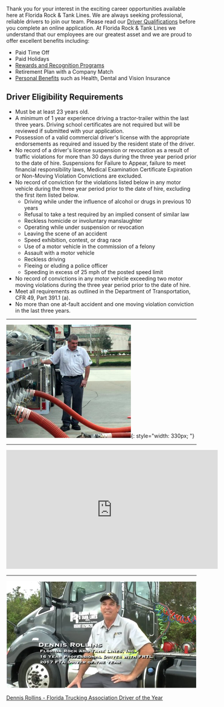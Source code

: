 Thank you for your interest in the exciting career opportunities available here at Florida Rock & Tank Lines. We are always seeking professional, reliable drivers to join our team. Please read our  [Driver Qualifications](drivers-qualifications.html) before you complete an online application. At Florida Rock & Tank Lines we understand that our employees are our greatest asset and we are proud to offer excellent benefits including:

* Paid Time Off  
* Paid Holidays  
* [Rewards and Recognition Programs](drivers-reward-programs.html)
* Retirement Plan with a Company Match  
* [Personal Benefits](drivers-benefits.html) such as Health, Dental and Vision Insurance  

## Driver Eligibility Requirements

* Must be at least  23  years old.  
* A minimum of 1 year experience driving a tractor-trailer  within the last three years.  Driving school certificates are not required but will be reviewed if submitted with your application.    
* Possession of a valid commercial driver's license with the appropriate endorsements as required and issued by the resident state of the driver.  
* No record of a driver's license suspension or revocation as a result of traffic violations for more than 30 days during the  three year period prior to the date of hire. Suspensions for Failure to Appear, failure to meet financial responsibility laws, Medical Examination Certificate Expiration or Non-Moving Violation Convictions are excluded.  
* No record of conviction for the violations listed below in any motor vehicle during the  three year period prior to the date of hire, excluding the first item listed below.
    * Driving while under the influence of alcohol or drugs in previous 10 years  
    * Refusal to take a test required by an implied consent of similar law  
    * Reckless homicide or involuntary manslaughter  
    * Operating while under suspension or revocation  
    * Leaving the scene of an accident  
    * Speed exhibition, contest, or drag race  
    * Use of a motor vehicle in the commission of a felony  
    * Assault with a motor vehicle  
    * Reckless driving  
    * Fleeing or eluding a police officer  
    * Speeding in excess of 25 mph of the posted speed limit  
* No record of convictions in any motor vehicle exceeding two motor moving violations during the three year period prior to the date of hire.  
* Meet all requirements as outlined in the Department of Transportation, CFR 49, Part 391.1 (a).  
* No more than one at-fault accident and one moving violation conviction in the last three years.  

---

![img](uploads/frtlphoto1.jpeg){: style="width: 330px; "}

---

<iframe allowfullscreen="" frameborder="0" height="315" src="http://www.youtube.com/embed/i6usalPyBu8?rel=0" width="560"></iframe>

---

[![img](uploads/Dennis_Rollins.PNG)](driver-of-the-year-dennis-rollins.html)

[Dennis Rollins - Florida Trucking Association Driver of the Year](driver-of-the-year-dennis-rollins.html)

